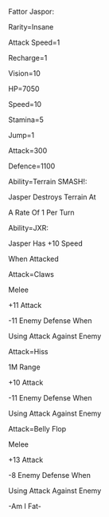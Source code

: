 Fattor Jaspor:

Rarity=Insane

Attack Speed=1

Recharge=1

Vision=10

HP=7050

Speed=10

Stamina=5

Jump=1

Attack=300

Defence=1100

Ability=Terrain SMASH!:

Jasper Destroys Terrain At

A Rate Of 1 Per Turn

Ability=JXR:

Jasper Has +10 Speed

When Attacked

Attack=Claws

Melee

+11 Attack

-11 Enemy Defense When 

Using Attack Against Enemy

Attack=Hiss

1M Range

+10 Attack

-11 Enemy Defense When

Using Attack Against Enemy

Attack=Belly Flop

Melee

+13 Attack

-8 Enemy Defense When 

Using Attack Against Enemy

-Am I Fat-
